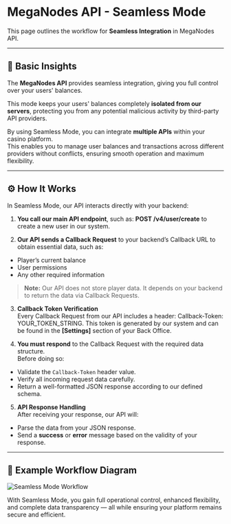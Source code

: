 # MegaNodes API - Seamless Mode

This page outlines the workflow for **Seamless Integration** in MegaNodes API.

---

## 🧩 Basic Insights

The **MegaNodes API** provides seamless integration, giving you full control over your users' balances.  

This mode keeps your users' balances completely **isolated from our servers**, protecting you from any potential malicious activity by third-party API providers.

By using Seamless Mode, you can integrate **multiple APIs** within your casino platform.  
This enables you to manage user balances and transactions across different providers without conflicts, ensuring smooth operation and maximum flexibility.

---

## ⚙️ How It Works

In Seamless Mode, our API interacts directly with your backend:

1. **You call our main API endpoint**, such as: **POST /v4/user/create** to create a new user in our system.

2. **Our API sends a Callback Request** to your backend’s Callback URL to obtain essential data, such as:
- Player’s current balance  
- User permissions  
- Any other required information  

> **Note:** Our API does not store player data. It depends on your backend to return the data via Callback Requests.

3. **Callback Token Verification**  
Every Callback Request from our API includes a header: Callback-Token: YOUR_TOKEN_STRING. This token is generated by our system and can be found in the **[Settings]** section of your Back Office.

4. **You must respond** to the Callback Request with the required data structure.  
Before doing so:
- Validate the `Callback-Token` header value.
- Verify all incoming request data carefully.
- Return a well-formatted JSON response according to our defined schema.

5. **API Response Handling**  
After receiving your response, our API will:
- Parse the data from your JSON response.
- Send a **success** or **error** message based on the validity of your response.

---

## 🧠 Example Workflow Diagram

![Seamless Mode Workflow](https://slotcity.gitbook.io/slotcity-api-documentation/~gitbook/image?url=https%3A%2F%2F3590886847-files.gitbook.io%2F%7E%2Ffiles%2Fv0%2Fb%2Fgitbook-x-prod.appspot.com%2Fo%2Fspaces%252FsQaLK3pikuFct6LKHcJX%252Fuploads%252FObCAYjVc5DqOkRaUZwoh%252FDesktop%2520%281280%2520_%2520720%29.png%3Falt%3Dmedia%26token%3De7ee036e-2740-43eb-9ca4-015f9dc01b3a&width=768&dpr=4&quality=100&sign=82ff113f&sv=2)

With Seamless Mode, you gain full operational control, enhanced flexibility, and complete data transparency — all while ensuring your platform remains secure and efficient.





